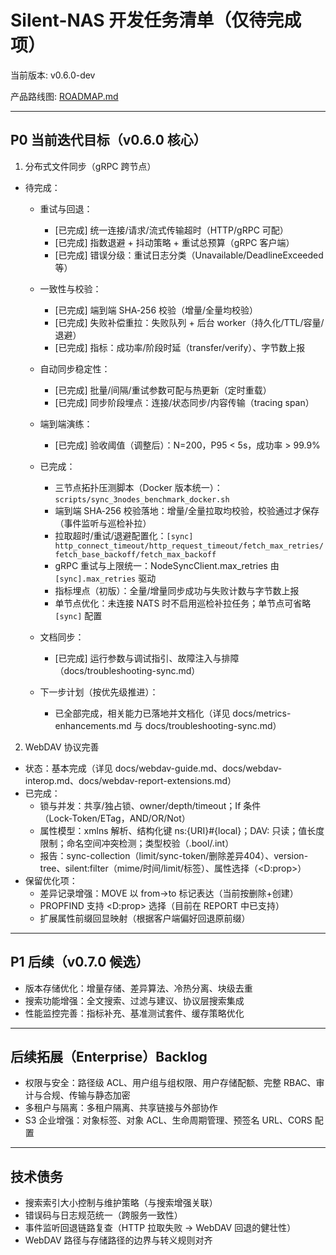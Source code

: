 # Silent-NAS 开发任务清单（仅待完成项）

当前版本: v0.6.0-dev

产品路线图: [ROADMAP.md](ROADMAP.md)

---

## P0 当前迭代目标（v0.6.0 核心）

1) 分布式文件同步（gRPC 跨节点）
- 待完成：
  - 重试与回退：
    - [已完成] 统一连接/请求/流式传输超时（HTTP/gRPC 可配）
    - [已完成] 指数退避 + 抖动策略 + 重试总预算（gRPC 客户端）
    - [已完成] 错误分级：重试日志分类（Unavailable/DeadlineExceeded 等）
  - 一致性与校验：
    - [已完成] 端到端 SHA‑256 校验（增量/全量均校验）
    - [已完成] 失败补偿重拉：失败队列 + 后台 worker（持久化/TTL/容量/退避）
    - [已完成] 指标：成功率/阶段时延（transfer/verify）、字节数上报
  - 自动同步稳定性：
    - [已完成] 批量/间隔/重试参数可配与热更新（定时重载）
    - [已完成] 同步阶段埋点：连接/状态同步/内容传输（tracing span）
  - 端到端演练：
    - [已完成] 验收阈值（调整后）：N=200，P95 < 5s，成功率 > 99.9%
  - 已完成：
    - 三节点拓扑压测脚本（Docker 版本统一）：`scripts/sync_3nodes_benchmark_docker.sh`
    - 端到端 SHA‑256 校验落地：增量/全量拉取均校验，校验通过才保存（事件监听与巡检补拉）
    - 拉取超时/重试/退避配置化：`[sync] http_connect_timeout/http_request_timeout/fetch_max_retries/fetch_base_backoff/fetch_max_backoff`
    - gRPC 重试与上限统一：NodeSyncClient.max_retries 由 `[sync].max_retries` 驱动
    - 指标埋点（初版）：全量/增量同步成功与失败计数与字节数上报
    - 单节点优化：未连接 NATS 时不启用巡检补拉任务；单节点可省略 `[sync]` 配置
  - 文档同步：
    - [已完成] 运行参数与调试指引、故障注入与排障（docs/troubleshooting-sync.md）

  - 下一步计划（按优先级推进）：
    - 已全部完成，相关能力已落地并文档化（详见 docs/metrics-enhancements.md 与 docs/troubleshooting-sync.md）

2) WebDAV 协议完善
- 状态：基本完成（详见 docs/webdav-guide.md、docs/webdav-interop.md、docs/webdav-report-extensions.md）
- 已完成：
  - 锁与并发：共享/独占锁、owner/depth/timeout；If 条件（Lock‑Token/ETag，AND/OR/Not）
  - 属性模型：xmlns 解析、结构化键 ns:{URI}#{local}；DAV: 只读；值长度限制；命名空间冲突检测；类型校验（.bool/.int）
  - 报告：sync-collection（limit/sync-token/删除差异404）、version-tree、silent:filter（mime/时间/limit/标签）、属性选择（<D:prop>）
- 保留优化项：
  - 差异记录增强：MOVE 以 from→to 标记表达（当前按删除+创建）
  - PROPFIND 支持 <D:prop> 选择（目前在 REPORT 中已支持）
  - 扩展属性前缀回显映射（根据客户端偏好回退原前缀）

---

## P1 后续（v0.7.0 候选）

- 版本存储优化：增量存储、差异算法、冷热分离、块级去重
- 搜索功能增强：全文搜索、过滤与建议、协议层搜索集成
- 性能监控完善：指标补充、基准测试套件、缓存策略优化

---

## 后续拓展（Enterprise）Backlog

- 权限与安全：路径级 ACL、用户组与组权限、用户存储配额、完整 RBAC、审计与合规、传输与静态加密
- 多租户与隔离：多租户隔离、共享链接与外部协作
- S3 企业增强：对象标签、对象 ACL、生命周期管理、预签名 URL、CORS 配置

---

## 技术债务

- 搜索索引大小控制与维护策略（与搜索增强关联）
- 错误码与日志规范统一（跨服务一致性）
- 事件监听回退链路复查（HTTP 拉取失败 -> WebDAV 回退的健壮性）
- WebDAV 路径与存储路径的边界与转义规则对齐
